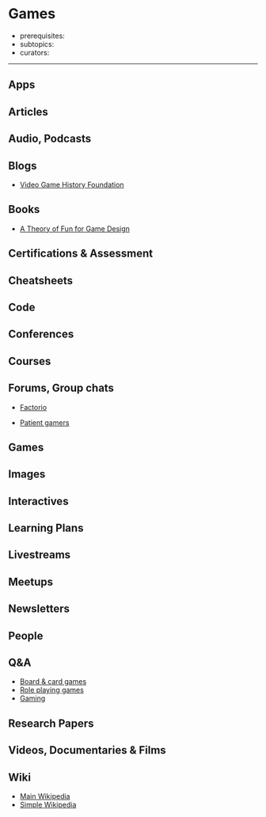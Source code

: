 # Games

- prerequisites:
- subtopics:
- curators:

------

## Apps

## Articles

## Audio, Podcasts

## Blogs

- [Video Game History Foundation](https://gamehistory.org/blog/)

## Books

- [A Theory of Fun for Game Design](https://www.goodreads.com/book/show/18182.A_Theory_of_Fun_for_Game_Design)

## Certifications & Assessment

## Cheatsheets

## Code

## Conferences

## Courses

## Forums, Group chats

- [Factorio](https://www.reddit.com/r/factorio/)

- [Patient gamers](https://www.reddit.com/r/patientgamers/)

## Games

## Images

## Interactives

## Learning Plans

## Livestreams

## Meetups

## Newsletters

## People

## Q&A

- [Board & card games](https://boardgames.stackexchange.com)
- [Role playing games](https://rpg.stackexchange.com)
- [Gaming](https://gaming.stackexchange.com)

## Research Papers

## Videos, Documentaries & Films

## Wiki

- [Main Wikipedia](https://en.wikipedia.org/wiki/Game)
- [Simple Wikipedia](https://simple.wikipedia.org/wiki/Game)
